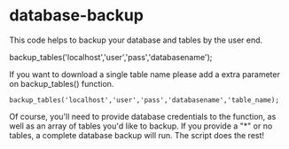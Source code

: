 database-backup
===============

This code helps to backup your database and tables by the user end.

backup_tables('localhost','user','pass','databasename');

If you want to download a single table name please add a extra parameter on backup_tables() function.

`backup_tables('localhost','user','pass','databasename','table_name);`

Of course, you'll need to provide database credentials to the function, as well as an array of tables you'd like to backup. If you provide a "*" or no tables, a complete database backup will run. The script does the rest!

